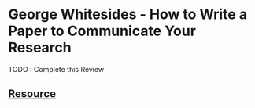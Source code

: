 # George Whitesides \- How to Write a Paper to Communicate Your Research

TODO : Complete this Review

## [Resource](https://www.youtube.com/watch?v=q3mrRH2aS98)
